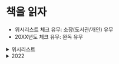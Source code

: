 # 책을 읽자

- 위시리스트 체크 유무: 소장(도서관/개인) 유무
- 20XX년도 체크 유무: 완독 유무

<details>
<summary>위시리스트</summary>

- [ ] 커리어 스킬
- [ ] 함께 자라기 : 애자일로 가는 길
- [ ] 소프트 스킬
- [ ] 프로그래머의 길, 멘토에게 묻다
- [ ] 솔로 워커
- [ ] 자바스크립트 스킬업
- [ ] 수학으로 시작하는 3D 게임 개발
- [ ] 코딩 인터뷰 완전 분석
- [ ] GoF의 디자인 패턴
- [ ] Head first design patterns
- [ ] 알고리즘 문제 해결 전략
- [ ] 테스트 주도 개발
- [ ] You don't know JS
- [ ] 프론트엔드 개발자를 위한 자바스크립트 프로그래밍
- [ ] 쉽게 배우는 알고리즘
- [ ] 그림으로 배우는 네트워크 구조
- [ ] HTTP 완벽 가이드
- [ ] 자바스크립트 완벽 가이드
- [ ] TCP/IP 완벽 가이드
- [ ] 잘 그리기 금지
- [x] 클린코드
- [x] 타입스크립트 프로그래밍
- [x] 누구나 자료 구조와 알고리즘
- [x] 프로그래머의 뇌
- [x] 코딩을 지탱하는 기술
- [x] 실용주의 프로그래머
- [x] 한 권으로 읽는 컴퓨터 구조와 프로그래밍
- [x] 모던 자바스크립트 deep dive
- [x] 리액트를 다루는 기술
- [x] 그림으로 배우는 네트워크 원리
- [x] 개발자의 글쓰기
- [x] 모든 것이 되는 법
- [x] 리팩터링
- [x] Node.js 교과서
- [x] 밑바닥부터 만드는 컴퓨팅 시스템
- [x] 수학 리부트
- [x] 에이다, 당신이군요. 최초의 프로그래머
- [x] 리액트 교과서
- [x] Code : 하드웨어와 소프트웨어에 숨어 있는 언어
- [x] 어느 책 수선가의 기록
</details>

<details>
<summary>2022</summary>

- [ ] 인사이드 자바스크립트
- [ ] 러닝 자바스크립트
- [ ] 코어 자바스크립트
- [ ] 이것이 취업을 위한 코딩 테스트다 with 파이썬
</details>
